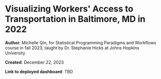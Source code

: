 # Visualizing Workers' Access to Transportation in Baltimore, MD in 2022

**Author**: Michelle Qin, for Statistical Programming Paradigms and Workflows course in fall 2023, taught by Dr. Stephanie Hicks at Johns Hopkins University

**Created**: December 22, 2023

**Link to deployed dashboard**: TBD
